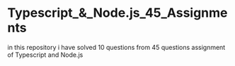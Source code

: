 # Typescript_&_Node.js_45_Assignments
 in this repository i have solved 10 questions from 45 questions assignment of Typescript and Node.js
